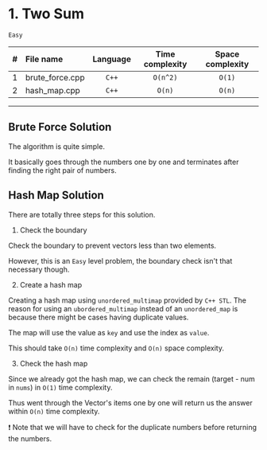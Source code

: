 # 1. Two Sum
`Easy`

| # | File name          | Language | Time complexity | Space complexity | 
|:-:|:------------------ |:--------:|:---------------:|:----------------:|
| 1 | brute_force.cpp    | `C++`    | `O(n^2)` | `O(1)` |
| 2 | hash_map.cpp       | `C++`    | `O(n)` | `O(n)` |


---

## Brute Force Solution

The algorithm is quite simple. 

It basically goes through the numbers one by one and terminates after finding the right pair of numbers.


## Hash Map Solution

There are totally three steps for this solution.

1. Check the boundary

Check the boundary to prevent vectors less than two elements.

However, this is an `Easy` level problem, the boundary check isn't that necessary though.

2. Create a hash map

Creating a hash map using `unordered_multimap` provided by `C++ STL`. The reason for using an `ubordered_multimap` instead of an `unordered_map` is because there might be cases having duplicate values.

The map will use the value as `key` and use the index as `value`.

This should take `O(n)` time complexity and `O(n)` space complexity.

3. Check the hash map 

Since we already got the hash map, we can check the remain (target - num in `nums`) in `O(1)` time complexity.

Thus went through the Vector's items one by one will return us the answer within `O(n)` time complexity.

:exclamation: Note that we will have to check for the duplicate numbers before returning the numbers.
